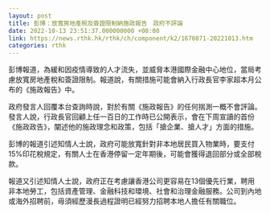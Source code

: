 ```yaml
---
layout: post
title: 彭博：放寬房地產稅及簽證限制納施政報告　政府不評論
date: 2022-10-13 23:51:37.000000000 +08:00
link: https://news.rthk.hk/rthk/ch/component/k2/1670871-20221013.htm
categories: rthk
---
```


彭博報道，為緩和因疫情導致的人才流失，並威脅本港國際金融中心地位，當局考慮放寬房地產稅和簽證限制。報道說，有關措施可能會納入行政長官李家超本月公布的《施政報告》中。

政府發言人回覆本台查詢時說，對於有關《施政報告》的任何揣測一概不會評論。發言人說，行政長官回顧上任一百日的工作時已公開表示，會在下周宣讀的首份《施政政告》，闡述他的施政理念和政策，包括「搶企業、搶人才」方面的措施。

彭博的報道引述知情人士說，政府可能放寬針對非本地居民買入物業時，要支付15%印花稅規定，有關人士在香港停留一定年期後，可能會獲得退回部分或全部稅款。

報道又引述知情人士說，政府正在考慮讓香港公司更容易在13個優先行業，聘用非本地勞工，包括資產管理、金融科技和環境、社會和治理金融服務。公司到內地或海外招聘前，毋須經歷漫長過程證明已經努力招聘本地人擔任有關職位。

